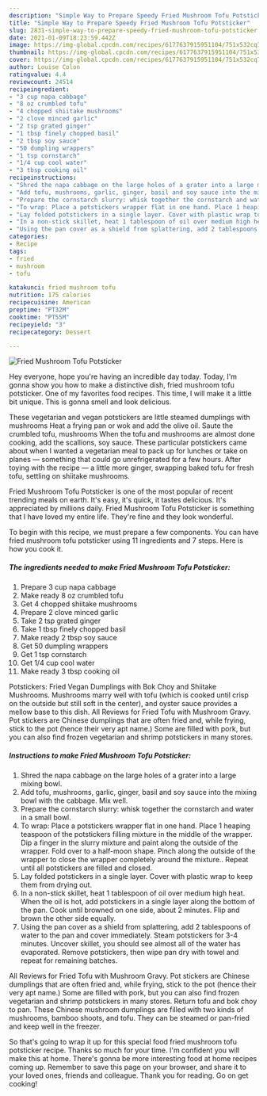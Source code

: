 ```yaml
---
description: "Simple Way to Prepare Speedy Fried Mushroom Tofu Potsticker"
title: "Simple Way to Prepare Speedy Fried Mushroom Tofu Potsticker"
slug: 2831-simple-way-to-prepare-speedy-fried-mushroom-tofu-potsticker
date: 2021-01-09T18:23:59.442Z
image: https://img-global.cpcdn.com/recipes/6177637915951104/751x532cq70/fried-mushroom-tofu-potsticker-recipe-main-photo.jpg
thumbnail: https://img-global.cpcdn.com/recipes/6177637915951104/751x532cq70/fried-mushroom-tofu-potsticker-recipe-main-photo.jpg
cover: https://img-global.cpcdn.com/recipes/6177637915951104/751x532cq70/fried-mushroom-tofu-potsticker-recipe-main-photo.jpg
author: Louise Colon
ratingvalue: 4.4
reviewcount: 24514
recipeingredient:
- "3 cup napa cabbage"
- "8 oz crumbled tofu"
- "4 chopped shiitake mushrooms"
- "2 clove minced garlic"
- "2 tsp grated ginger"
- "1 tbsp finely chopped basil"
- "2 tbsp soy sauce"
- "50 dumpling wrappers"
- "1 tsp cornstarch"
- "1/4 cup cool water"
- "3 tbsp cooking oil"
recipeinstructions:
- "Shred the napa cabbage on the large holes of a grater into a large mixing bowl."
- "Add tofu, mushrooms, garlic, ginger, basil and soy sauce into the mixing bowl with the cabbage. Mix well."
- "Prepare the cornstarch slurry: whisk together the cornstarch and water in a small bowl."
- "To wrap: Place a potstickers wrapper flat in one hand. Place 1 heaping teaspoon of the potstickers filling mixture in the middle of the wrapper. Dip a finger in the slurry mixture and paint along the outside of the wrapper. Fold over to a half-moon shape. Pinch along the outside of the wrapper to close the wrapper completely around the mixture.. Repeat until all potstickers are filled and closed."
- "Lay folded potstickers in a single layer. Cover with plastic wrap to keep them from drying out."
- "In a non-stick skillet, heat 1 tablespoon of oil over medium high heat. When the oil is hot, add potstickers in a single layer along the bottom of the pan. Cook until browned on one side, about 2 minutes. Flip and brown the other side equally."
- "Using the pan cover as a shield from splattering, add 2 tablespoons of water to the pan and cover immediately. Steam potstickers for 3-4 minutes. Uncover skillet, you should see almost all of the water has evaporated. Remove potstickers, then wipe pan dry with towel and repeat for remaining batches."
categories:
- Recipe
tags:
- fried
- mushroom
- tofu

katakunci: fried mushroom tofu 
nutrition: 175 calories
recipecuisine: American
preptime: "PT32M"
cooktime: "PT55M"
recipeyield: "3"
recipecategory: Dessert

---
```



![Fried Mushroom Tofu Potsticker](https://img-global.cpcdn.com/recipes/6177637915951104/751x532cq70/fried-mushroom-tofu-potsticker-recipe-main-photo.jpg)

Hey everyone, hope you're having an incredible day today. Today, I'm gonna show you how to make a distinctive dish, fried mushroom tofu potsticker. One of my favorites food recipes. This time, I will make it a little bit unique. This is gonna smell and look delicious.

These vegetarian and vegan potstickers are little steamed dumplings with mushrooms Heat a frying pan or wok and add the olive oil. Saute the crumbled tofu, mushrooms When the tofu and mushrooms are almost done cooking, add the scallions, soy sauce. These particular potstickers came about when I wanted a vegetarian meal to pack up for lunches or take on planes — something that could go unrefrigerated for a few hours. After toying with the recipe — a little more ginger, swapping baked tofu for fresh tofu, settling on shiitake mushrooms.

Fried Mushroom Tofu Potsticker is one of the most popular of recent trending meals on earth. It's easy, it's quick, it tastes delicious. It's appreciated by millions daily. Fried Mushroom Tofu Potsticker is something that I have loved my entire life. They're fine and they look wonderful.


To begin with this recipe, we must prepare a few components. You can have fried mushroom tofu potsticker using 11 ingredients and 7 steps. Here is how you cook it.

<!--inarticleads1-->

##### The ingredients needed to make Fried Mushroom Tofu Potsticker:

1. Prepare 3 cup napa cabbage
1. Make ready 8 oz crumbled tofu
1. Get 4 chopped shiitake mushrooms
1. Prepare 2 clove minced garlic
1. Take 2 tsp grated ginger
1. Take 1 tbsp finely chopped basil
1. Make ready 2 tbsp soy sauce
1. Get 50 dumpling wrappers
1. Get 1 tsp cornstarch
1. Get 1/4 cup cool water
1. Make ready 3 tbsp cooking oil


Potstickers: Fried Vegan Dumplings with Bok Choy and Shiitake Mushrooms. Mushrooms marry well with tofu (which is cooked until crisp on the outside but still soft in the center), and oyster sauce provides a mellow base to this dish. All Reviews for Fried Tofu with Mushroom Gravy. Pot stickers are Chinese dumplings that are often fried and, while frying, stick to the pot (hence their very apt name.) Some are filled with pork, but you can also find frozen vegetarian and shrimp potstickers in many stores. 

<!--inarticleads2-->

##### Instructions to make Fried Mushroom Tofu Potsticker:

1. Shred the napa cabbage on the large holes of a grater into a large mixing bowl.
1. Add tofu, mushrooms, garlic, ginger, basil and soy sauce into the mixing bowl with the cabbage. Mix well.
1. Prepare the cornstarch slurry: whisk together the cornstarch and water in a small bowl.
1. To wrap: Place a potstickers wrapper flat in one hand. Place 1 heaping teaspoon of the potstickers filling mixture in the middle of the wrapper. Dip a finger in the slurry mixture and paint along the outside of the wrapper. Fold over to a half-moon shape. Pinch along the outside of the wrapper to close the wrapper completely around the mixture.. Repeat until all potstickers are filled and closed.
1. Lay folded potstickers in a single layer. Cover with plastic wrap to keep them from drying out.
1. In a non-stick skillet, heat 1 tablespoon of oil over medium high heat. When the oil is hot, add potstickers in a single layer along the bottom of the pan. Cook until browned on one side, about 2 minutes. Flip and brown the other side equally.
1. Using the pan cover as a shield from splattering, add 2 tablespoons of water to the pan and cover immediately. Steam potstickers for 3-4 minutes. Uncover skillet, you should see almost all of the water has evaporated. Remove potstickers, then wipe pan dry with towel and repeat for remaining batches.


All Reviews for Fried Tofu with Mushroom Gravy. Pot stickers are Chinese dumplings that are often fried and, while frying, stick to the pot (hence their very apt name.) Some are filled with pork, but you can also find frozen vegetarian and shrimp potstickers in many stores. Return tofu and bok choy to pan. These Chinese mushroom dumplings are filled with two kinds of mushrooms, bamboo shoots, and tofu. They can be steamed or pan-fried and keep well in the freezer. 

So that's going to wrap it up for this special food fried mushroom tofu potsticker recipe. Thanks so much for your time. I'm confident you will make this at home. There's gonna be more interesting food at home recipes coming up. Remember to save this page on your browser, and share it to your loved ones, friends and colleague. Thank you for reading. Go on get cooking!
